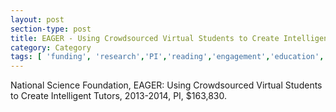 ```yaml
---
layout: post
section-type: post
title: EAGER - Using Crowdsourced Virtual Students to Create Intelligent Tutors
category: Category
tags: [ 'funding', 'research','PI','reading','engagement','education','its','nlp','semantics','discourse','braintrust' ]
---
```

National Science Foundation, EAGER: Using Crowdsourced Virtual Students to Create Intelligent Tutors, 2013-2014, PI, $163,830.
